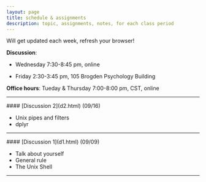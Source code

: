 ```yaml
---
layout: page
title: schedule & assignments
description: topic, assignments, notes, for each class period
---
```


Will get updated each week, refresh your browser!  

**Discussion**:

+ Wednesday 7:30-8:45 pm, online

+ Friday 2:30-3:45 pm, 105 Brogden Psychology Building

**Office hours**: Tueday & Thursday 7:00-8:00 pm, CST, online

---
<p></p>
#### [Discussion 2](d2.html) (09/16)

- Unix pipes and filters
- dplyr

---
<p></p>
#### [Discussion 1](d1.html) (09/09)

- Talk about yourself
- General rule
- The Unix Shell


---